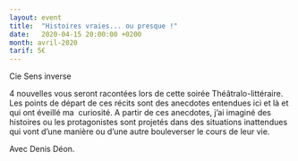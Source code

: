 ```yaml
---
layout: event
title:  "Histoires vraies... ou presque !"
date:   2020-04-15 20:00:00 +0200
month: avril-2020
tarif: 5€
---
```


Cie Sens inverse

4 nouvelles vous seront racontées lors de cette soirée Théâtralo-littéraire. Les points de départ de ces récits sont des anecdotes entendues ici et là et qui ont éveillé ma  curiosité. A partir de ces anecdotes, j’ai imaginé des histoires ou les protagonistes sont projetés dans des situations inattendues qui vont d’une manière ou d’une autre bouleverser le cours de leur vie.

Avec Denis Déon.